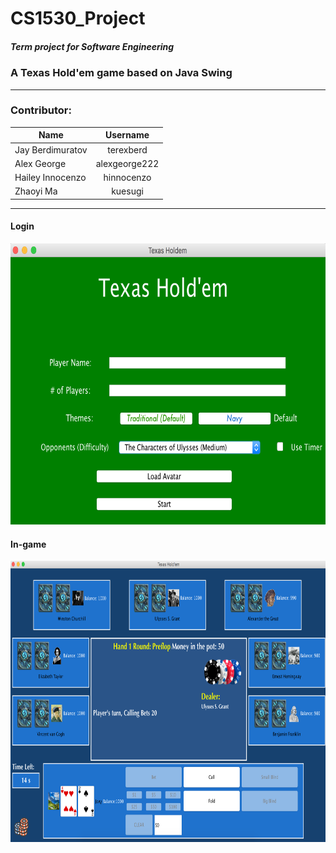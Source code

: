 # CS1530_Project
##### Term project for Software Engineering
### A Texas Hold'em game based on Java Swing
---
### Contributor:
| Name | Username |    
| ------------- |:-------------:|
| Jay Berdimuratov | terexberd |
| Alex George | alexgeorge222 |
| Hailey Innocenzo | hinnocenzo |
| Zhaoyi Ma | kuesugi |
---
#### Login
<img src="/Login.png" alt="Login" height="450" width="720"/>

#### In-game
<img src="/in-game.png" alt="Login" height="450" width="750"/>
